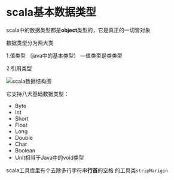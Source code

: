 # scala基本数据类型
scala中的数据类型都是**object**类型的，它是真正的一切皆对象

数据类型分为两大类

1.值类型 （java中的基本类型） —值类型是类类型

2.引用类型

![scala数据结构图](https://docs.scala-lang.org/resources/images/tour/unified-types-diagram.svg)



它支持八大基础数据类型：

- Byte
- Int
- Short
- Float
- Long
- Double
- Char
- Boolean
- Unit相当于Java中的void类型

scala工具库里有个去除多行字符串**行首**的空格 的工具类`stripMarigin`

